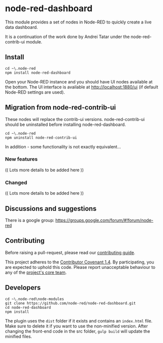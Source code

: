 # node-red-dashboard

This module provides a set of nodes in Node-RED to quickly create a live data
dashboard.

It is a continuation of the work done by Andrei Tatar under the node-red-contrib-ui module.


## Install

```
cd ~\.node-red
npm install node-red-dashboard
```

Open your Node-RED instance and you should have UI nodes available at the bottom.
The UI interface is available at <http://localhost:1880/ui> (if default Node-RED settings are used).

## Migration from node-red-contrib-ui

These nodes will replace the contrib-ui versions. node-red-contrib-ui
should be uninstalled before installing node-red-dashboard.

 ```
 cd ~\.node-red
 npm uninstall node-red-contrib-ui
 ```
 In addition - some functionality is not exactly equivalent...

### New features

 (( Lots more details to be added here ))

### Changed

 (( Lots more details to be added here ))

## Discussions and suggestions

There is a google group: <https://groups.google.com/forum/#!forum/node-red>

## Contributing

Before raising a pull-request, please read our
[contributing guide](https://github.com/node-red/node-red-dashboard/blob/master/CONTRIBUTING.md).

This project adheres to the [Contributor Covenant 1.4](http://contributor-covenant.org/version/1/4/).
 By participating, you are expected to uphold this code. Please report unacceptable
 behaviour to any of the [project's core team](https://github.com/orgs/node-red/teams/core).

## Developers

```
cd ~\.node-red\node-modules
git clone https://github.com/node-red/node-red-dashboard.git
cd node-red-dashboard
npm install
```
The plugin uses the ```dist``` folder if it exists and contains an ```index.html``` file. Make sure to delete it if you want to use the non-minified version.
After changing the front-end code in the src folder, ```gulp build``` will update the minified files.
